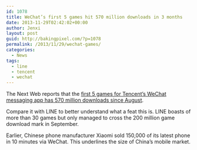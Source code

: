 ```yaml
---
id: 1078
title: WeChat’s first 5 games hit 570 million downloads in 3 months
date: 2013-11-29T02:42:02+00:00
author: Jenxi
layout: post
guid: http://bakingpixel.com/?p=1078
permalink: /2013/11/29/wechat-games/
categories:
  - News
tags:
  - line
  - tencent
  - wechat
---
```

The Next Web reports that the [first 5 games for Tencent’s WeChat messaging app has 570 million downloads since August](http://thenextweb.com/asia/2013/11/28/first-5-games-tencents-wechat-messaging-app-hit-570-million-downloads-just-3-months/).

Compare it with LINE to better understand what a feat this is. LINE boasts of more than 30 games but only managed to cross the 200 million game download mark in September.

Earlier, Chinese phone manufacturer Xiaomi sold 150,000 of its latest phone in 10 minutes via WeChat. This underlines the size of China’s mobile market.